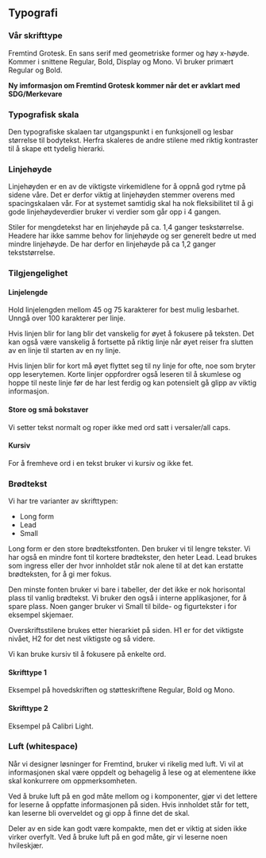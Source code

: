 ## Typografi

### Vår skrifttype
Fremtind Grotesk. En sans serif med geometriske former og høy x-høyde. Kommer i snittene Regular, Bold, Display og Mono. Vi bruker primært Regular og Bold.

**Ny imformasjon om Fremtind Grotesk kommer når det er avklart med SDG/Merkevare**


### Typografisk skala
Den typografiske skalaen tar utgangspunkt i en funksjonell og lesbar størrelse til bodytekst. Herfra skaleres de andre stilene med riktig kontraster til å skape ett tydelig hierarki.


### Linjehøyde
Linjehøyden er en av de viktigste virkemidlene for å oppnå god rytme på sidene våre. Det er derfor viktig at linjehøyden stemmer overens med spacingskalaen vår. For at systemet samtidig skal ha nok fleksibilitet til å gi gode linjehøydeverdier bruker vi verdier som går opp i 4 gangen. 

Stiler for mengdetekst har en linjehøyde på ca. 1,4 ganger teskstørrelse. Headere har ikke samme behov for linjehøyde og ser generelt bedre ut med mindre linjehøyde. De har derfor en linjehøyde på ca 1,2 ganger tekststørrelse.


### Tilgjengelighet

#### Linjelengde
Hold linjelengden mellom 45 og 75 karakterer for best mulig lesbarhet. Unngå over 100 karakterer per linje. 

Hvis linjen blir for lang blir det vanskelig for øyet å fokusere på teksten. Det kan også være vanskelig å fortsette på riktig linje når øyet reiser fra slutten av en linje til starten av en ny linje. 

Hvis linjen blir for kort må øyet flyttet seg til ny linje for ofte, noe som bryter opp leserytemen. Korte linjer oppfordrer også leseren til å skumlese og hoppe til neste linje før de har lest ferdig og kan potensielt gå glipp av viktig informasjon.

#### Store og små bokstaver
Vi setter tekst normalt og roper ikke med ord satt i versaler/all caps. 

#### Kursiv
For å fremheve ord i en tekst bruker vi kursiv og ikke fet. 


### Brødtekst

Vi har tre varianter av skrifttypen:

-   Long form
-   Lead
-   Small
    
Long form er den store brødtekstfonten. Den bruker vi til lengre tekster.
Vi har også en mindre font til kortere brødtekster, den heter Lead. Lead brukes som ingress eller der hvor innholdet står nok alene til at det kan erstatte brødteksten, for å gi mer fokus.

Den minste fonten bruker vi bare i tabeller, der det ikke er nok horisontal plass til vanlig brødtekst. Vi bruker den også i interne applikasjoner, for å spare plass. Noen ganger bruker vi Small til bilde- og figurtekster i for eksempel skjemaer.

Overskriftsstilene brukes etter hierarkiet på siden. H1 er for det viktigste nivået, H2 for det nest viktigste og så videre.

Vi kan bruke kursiv til å fokusere på enkelte ord.

#### Skrifttype 1
Eksempel på hovedskriften og støtteskriftene Regular, Bold og Mono.

#### Skrifttype 2
Eksempel på Calibri Light. 

### Luft (whitespace)

Når vi designer løsninger for Fremtind, bruker vi rikelig med luft. Vi vil at informasjonen skal være oppdelt og behagelig å lese og at elementene ikke skal konkurrere om oppmerksomheten.

Ved å bruke luft på en god måte mellom og i komponenter, gjør vi det lettere for leserne å oppfatte informasjonen på siden. Hvis innholdet står for tett, kan leserne bli overveldet og gi opp å finne det de skal. 

Deler av en side kan godt være kompakte, men det er viktig at siden ikke virker overfylt. Ved å bruke luft på en god måte, gir vi leserne noen hvileskjær.
